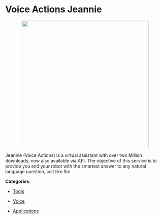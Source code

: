 # Voice Actions Jeannie
<p align="center">
    <img width="400" src="https://raw.githubusercontent.com/apis-list/apis-list/apis/voice-actions-jeannie/logo_256x256.png" />
</p>

Jeannie (Voice Actions) is a virtual assistant with over two Million downloads, now also available via API.  The objective of this service is to provide you and your robot with the smartest answer to any natural language question, just like Siri



**Categories**:

- [Tools](https://github.com/apis-list/apis-list#tools)

- [Voice](https://github.com/apis-list/apis-list#voice)

- [Applications](https://github.com/apis-list/apis-list#applications)



